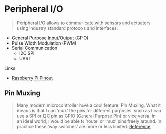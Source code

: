 # Peripheral I/O

> Peripheral I/O allows to communicate with sensors and actuators using industry standard protocols and interfaces.

- General Purpose Input/Output (GPIO)
- Pulse Width Modulation (PWM)
- Serial Communication
  - I2C
SPI
  - UART

Links

- [Raspberry Pi Pinout](https://pinout.xyz/)

## Pin Muxing

> Many modern microcontroller have a cool feature: Pin Muxing. What it means is that I can ‘mux’ the pins for different purposes: such as I can use a SPI or I2C pin as GPIO (General Purpose Pin) or vice versa. In an ideal world, I would be able to ‘route’ or ‘mux’ pins freely around. In practice these ‘way switches’ are more or less limited. [Reference](https://mcuoneclipse.com/2014/04/18/pin-muxing-using-the-nmi-pin-as-gpio-pin/)